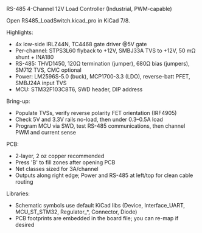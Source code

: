 RS-485 4-Channel 12V Load Controller (Industrial, PWM-capable)

Open RS485_LoadSwitch.kicad_pro in KiCad 7/8.

Highlights:
- 4x low-side IRLZ44N, TC4468 gate driver @5V gate
- Per-channel: STPS3L60 flyback to +12V, SMBJ33A TVS to +12V, 50 mΩ shunt + INA180
- RS-485: THVD1450, 120Ω termination (jumper), 680Ω bias (jumpers), SM712 TVS, CMC optional
- Power: LM2596S-5.0 (buck), MCP1700-3.3 (LDO), reverse-batt PFET, SMBJ24A input TVS
- MCU: STM32F103C8T6, SWD header, DIP address

Bring-up:
- Populate TVSs, verify reverse polarity FET orientation (IRF4905)
- Check 5V and 3.3V rails no-load, then under 0.3–0.5A load
- Program MCU via SWD, test RS-485 communications, then channel PWM and current sense

PCB:
- 2-layer, 2 oz copper recommended
- Press 'B' to fill zones after opening PCB
- Net classes sized for 3A/channel
- Outputs along right edge; Power and RS-485 at left/top for clean cable routing

Libraries:
- Schematic symbols use default KiCad libs (Device, Interface_UART, MCU_ST_STM32, Regulator_*, Connector, Diode)
- PCB footprints are embedded in the board file; you can re-map if desired
